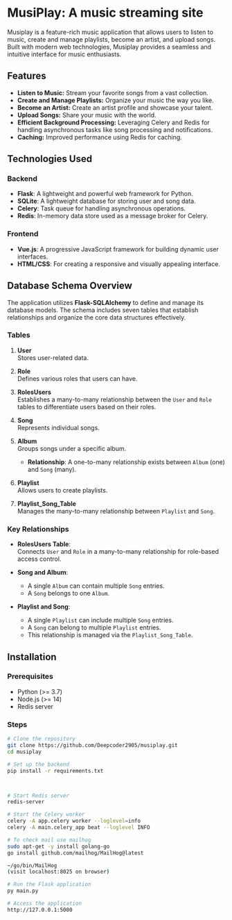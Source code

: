# MusiPlay: A music streaming site

Musiplay is a feature-rich music application that allows users to listen to music, create and manage playlists, become an artist, and upload songs. Built with modern web technologies, Musiplay provides a seamless and intuitive interface for music enthusiasts.

## Features

- **Listen to Music:** Stream your favorite songs from a vast collection.
- **Create and Manage Playlists:** Organize your music the way you like.
- **Become an Artist:** Create an artist profile and showcase your talent.
- **Upload Songs:** Share your music with the world.
- **Efficient Background Processing:** Leveraging Celery and Redis for handling asynchronous tasks like song processing and notifications.
- **Caching:** Improved performance using Redis for caching.


## Technologies Used

### Backend
- **Flask**: A lightweight and powerful web framework for Python.
- **SQLite**: A lightweight database for storing user and song data.
- **Celery**: Task queue for handling asynchronous operations.
- **Redis**: In-memory data store used as a message broker for Celery.

### Frontend
- **Vue.js**: A progressive JavaScript framework for building dynamic user interfaces.
- **HTML/CSS**: For creating a responsive and visually appealing interface.

## Database Schema Overview

The application utilizes **Flask-SQLAlchemy** to define and manage its database models. The schema includes seven tables that establish relationships and organize the core data structures effectively.

### Tables
1. **User**  
   Stores user-related data.
   
2. **Role**  
   Defines various roles that users can have.

3. **RolesUsers**  
   Establishes a many-to-many relationship between the `User` and `Role` tables to differentiate users based on their roles.

4. **Song**  
   Represents individual songs.

5. **Album**  
   Groups songs under a specific album.  
   - **Relationship**: A one-to-many relationship exists between `Album` (one) and `Song` (many).

6. **Playlist**  
   Allows users to create playlists.

7. **Playlist_Song_Table**  
   Manages the many-to-many relationship between `Playlist` and `Song`.

### Key Relationships
- **RolesUsers Table**:  
  Connects `User` and `Role` in a many-to-many relationship for role-based access control.

- **Song and Album**:  
  - A single `Album` can contain multiple `Song` entries.
  - A `Song` belongs to one `Album`.

- **Playlist and Song**:  
  - A single `Playlist` can include multiple `Song` entries.
  - A `Song` can belong to multiple `Playlist` entries.
  - This relationship is managed via the `Playlist_Song_Table`.



## Installation

### Prerequisites
- Python (>= 3.7)
- Node.js (>= 14)
- Redis server

### Steps

```bash
# Clone the repository
git clone https://github.com/Deepcoder2905/musiplay.git
cd musiplay

# Set up the backend
pip install -r requirements.txt



# Start Redis server
redis-server

# Start the Celery worker
celery -A app.celery worker --loglevel=info
celery -A main.celery_app beat --loglevel INFO

# To check mail use mailhog
sudo apt-get -y install golang-go
go install github.com/mailhog/MailHog@latest

~/go/bin/MailHog
(visit localhost:8025 on browser)

# Run the Flask application
py main.py

# Access the application
http://127.0.0.1:5000
